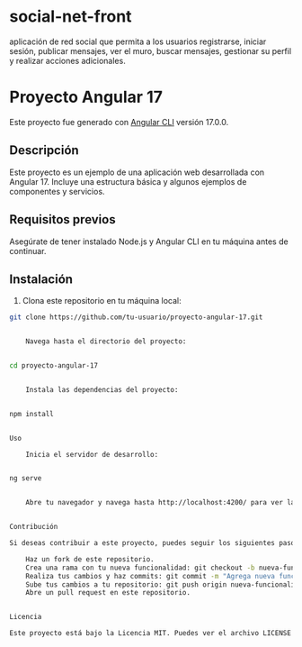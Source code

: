 # social-net-front
aplicación de red social que permita a los usuarios registrarse, iniciar sesión, publicar mensajes, ver el muro, buscar mensajes, gestionar su perfil y realizar acciones adicionales.

# Proyecto Angular 17

Este proyecto fue generado con [Angular CLI](https://github.com/angular/angular-cli) versión 17.0.0.

## Descripción

Este proyecto es un ejemplo de una aplicación web desarrollada con Angular 17. Incluye una estructura básica y algunos ejemplos de componentes y servicios.

## Requisitos previos

Asegúrate de tener instalado Node.js y Angular CLI en tu máquina antes de continuar.

## Instalación

1. Clona este repositorio en tu máquina local:

```bash
git clone https://github.com/tu-usuario/proyecto-angular-17.git


    Navega hasta el directorio del proyecto:


cd proyecto-angular-17


    Instala las dependencias del proyecto:


npm install


Uso

    Inicia el servidor de desarrollo:


ng serve


    Abre tu navegador y navega hasta http://localhost:4200/ para ver la aplicación en funcionamiento.


Contribución

Si deseas contribuir a este proyecto, puedes seguir los siguientes pasos:

    Haz un fork de este repositorio.
    Crea una rama con tu nueva funcionalidad: git checkout -b nueva-funcionalidad.
    Realiza tus cambios y haz commits: git commit -m "Agrega nueva funcionalidad".
    Sube tus cambios a tu repositorio: git push origin nueva-funcionalidad.
    Abre un pull request en este repositorio.


Licencia

Este proyecto está bajo la Licencia MIT. Puedes ver el archivo LICENSE para más detalles.
